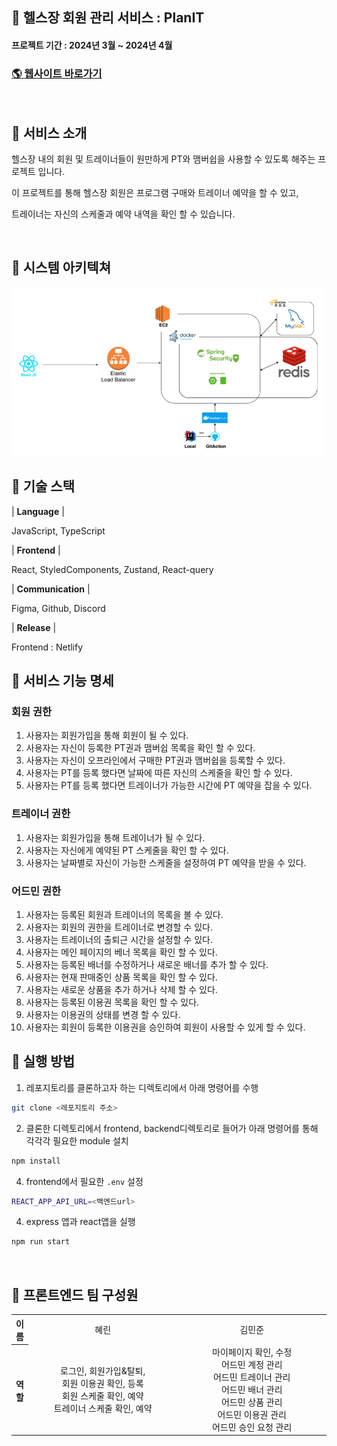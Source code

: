 ## 📌 헬스장 회원 관리 서비스 :  PlanIT

#### 프로젝트 기간 : 2024년 3월 ~ 2024년 4월

### [🌎 웹사이트 바로가기](https://plan-it-jkkkp.netlify.app/)

<br />

## 📌 서비스 소개

헬스장 내의 회원 및 트레이너들이 원만하게 PT와  맴버쉽을 사용할 수 있도록 해주는 프로젝트 입니다.

이 프로젝트를 통해 헬스장 회원은 프로그램 구매와 트레이너 예약을 할 수 있고,

트레이너는 자신의 스케줄과 예약 내역을 확인 할 수 있습니다.

<br>

## 📌 시스템 아키텍쳐

<img width="500" src="/src/assets/아키텍처.png" />

## 📌 기술 스택

| **Language** |

JavaScript, TypeScript

| **Frontend** |

React, StyledComponents, Zustand, React-query

| **Communication** |

Figma, Github, Discord

| **Release** |

Frontend : Netlify
<br/>


## 📌 서비스 기능 명세

### 회원 권한
1. 사용자는 회원가입을 통해 회원이 될 수 있다.
2. 사용자는 자신이 등록한 PT권과 맴버쉽 목록을 확인 할 수 있다.
3. 사용자는 자신이 오프라인에서 구매한 PT권과 맴버쉽을 등록할 수 있다.
4. 사용자는 PT를 등록 했다면 날짜에 따른 자신의 스케줄을 확인 할 수 있다.
5. 사용자는 PT를 등록 했다면 트레이너가 가능한 시간에 PT 예약을 잡을 수 있다.

### 트레이너 권한
1. 사용자는 회원가입을 통해 트레이너가 될 수 있다.
2. 사용자는 자신에게 예약된 PT 스케줄을 확인 할 수 있다.
3. 사용자는 날짜별로 자신이 가능한 스케줄을 설정하여 PT 예약을 받을 수 있다.

### 어드민 권한
1. 사용자는 등록된 회원과 트레이너의 목록을 볼 수 있다.
2. 사용자는 회원의 권한을 트레이너로 변경할 수 있다.
3. 사용자는 트레이너의 출퇴근 시간을 설정할 수 있다.
4. 사용자는 메인 페이지의 베너 목록을 확인 할 수 있다.
5. 사용자는 등록된 배너를 수정하거나 새로운 배너를 추가 할 수 있다.
6. 사용자는 현재 판매중인 상품 목록을 확인 할 수 있다.
7. 사용자는 새로운 상품을 추가 하거나 삭제 할 수 있다.
8. 사용자는 등록된 이용권 목록을 확인 할 수 있다.
9. 사용자는 이용권의 상태를 변경 할 수 있다.
10. 사용자는 회원이 등록한 이용권을 승인하여 회원이 사용할 수 있게 할 수 있다.

## 📌 실행 방법

1. 레포지토리를 클론하고자 하는 디렉토리에서 아래 명령어를 수행

```bash
git clone <레포지토리 주소>
```

2. 클론한 디렉토리에서 frontend, backend디렉토리로 들어가 아래 명령어를 통해 각각각 필요한 module 설치

```bash
npm install
```

<!-- 3. backend에서 필요한 `.env` 설정

```bash
PORT=<포트번호>
MONGODB_URI=<몽고db url>
ACCESS_SECRET_KEY=<key>
REFRESH_SECRET_KEY=<key>
S3_ACCESS_KEY=<key>
S3_SECRET_ACCESS_KEY=<key>
S3_REGION=<key>
S3_BUCKET_NAME=<key>
``` -->

4. frontend에서 필요한 `.env` 설정

```bash
REACT_APP_API_URL=<백엔드url>
```

4. express 앱과 react앱을 실행

```bash
npm run start
```

<br>

## 📌 프론트엔드 팀 구성원

<table width="500">
    <thead>
    </thead>
    <tbody>
    <tr>
        <th>이름</th>
        <td width="200" align="center">혜린</td>
        <td width="200" align="center">김민준</td>
    </tr>
    <tr>
        <th>역할</th>
        <td width="250" align="center">
            로그인, 회원가입&탈퇴, <br>회원 이용권 확인, 등록 
            <br>회원 스케줄 확인, 예약
            <br>트레이너 스케줄 확인, 예약
        </td>
        <td width="250" align="center">
            마이페이지 확인, 수정
            <br> 어드민 계정 관리
            <br> 어드민 트레이너 관리
            <br> 어드민 배너 관리
            <br> 어드민 상품 관리
            <br> 어드민 이용권 관리
            <br> 어드민 승인 요청 관리
        </td>
    </tr>
    <tr>
    </tbody>
</table>

<br>